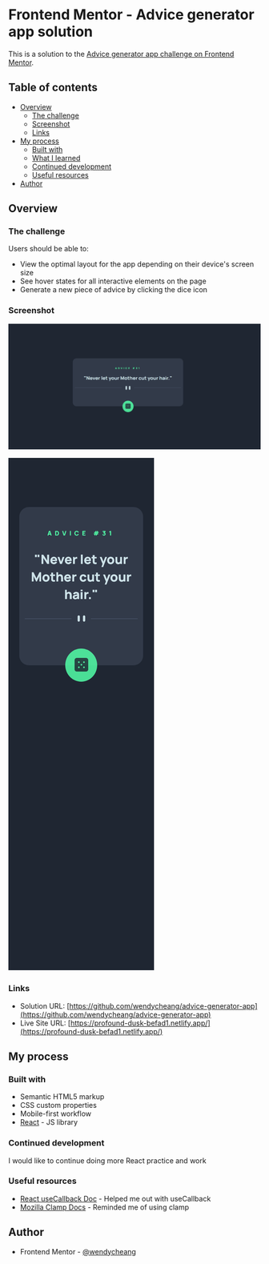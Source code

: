 # Frontend Mentor - Advice generator app solution

This is a solution to the [Advice generator app challenge on Frontend Mentor](https://www.frontendmentor.io/challenges/advice-generator-app-QdUG-13db).
## Table of contents

- [Overview](#overview)
  - [The challenge](#the-challenge)
  - [Screenshot](#screenshot)
  - [Links](#links)
- [My process](#my-process)
  - [Built with](#built-with)
  - [What I learned](#what-i-learned)
  - [Continued development](#continued-development)
  - [Useful resources](#useful-resources)
- [Author](#author)

## Overview

### The challenge

Users should be able to:

- View the optimal layout for the app depending on their device's screen size
- See hover states for all interactive elements on the page
- Generate a new piece of advice by clicking the dice icon

### Screenshot

![Screenshot of Advice generator desktop](./src/assets/images/advice-generator-desktop.png)

![Screenshot of Advice generator mobile](./src/assets/images/advice-generator-mobile.png)

### Links

- Solution URL: [https://github.com/wendycheang/advice-generator-app](https://github.com/wendycheang/advice-generator-app)
- Live Site URL: [https://profound-dusk-befad1.netlify.app/](https://profound-dusk-befad1.netlify.app/)

## My process

### Built with

- Semantic HTML5 markup
- CSS custom properties
- Mobile-first workflow
- [React](https://reactjs.org/) - JS library

### Continued development

I would like to continue doing more React practice and work

### Useful resources

- [React useCallback Doc](https://react.dev/reference/react/useCallback) - Helped me out with useCallback 
- [Mozilla Clamp Docs](https://developer.mozilla.org/en-US/docs/Web/CSS/clamp) - 
  Reminded me of using clamp

## Author

- Frontend Mentor - [@wendycheang](https://www.frontendmentor.io/profile/wendycheang)


